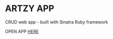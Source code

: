 # ARTZY APP
CRUD web app - built with Sinatra Ruby framework

OPEN APP [HERE](https://limitless-plains-22934.herokuapp.com/)



